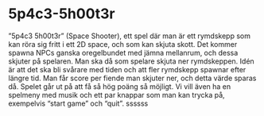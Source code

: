 # 5p4c3-5h00t3r
”5p4c3 5h00t3r” (Space Shooter), ett spel där man är ett rymdskepp som kan röra sig fritt i ett 2D space, och som kan skjuta skott. Det kommer spawna NPCs ganska oregelbundet med jämna mellanrum, och dessa skjuter på spelaren. Man ska då som spelare skjuta ner rymdskeppen. Idén är att det ska bli svårare med tiden och att fler rymdskepp spawnar efter längre tid. Man får score per fiende man skjuter ner, och detta värde sparas då. Spelet går ut på att få så hög poäng så möjligt. Vi vill även ha en spelmeny med musik och ett par knappar som man kan trycka på, exempelvis “start game” och “quit”. ssssss
